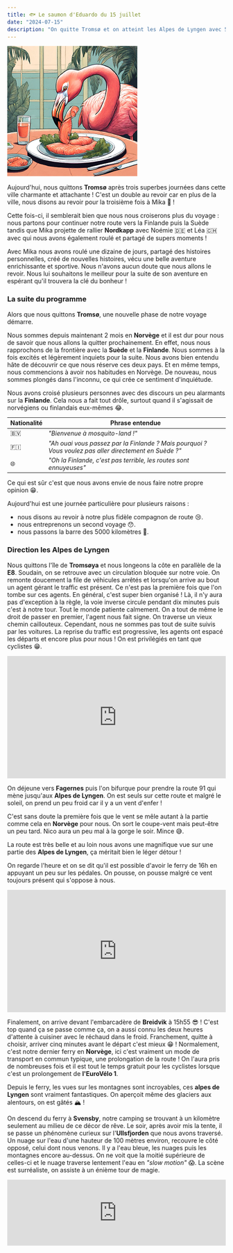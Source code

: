```yaml
---
title: 🐟 Le saumon d'Eduardo du 15 juillet
date: "2024-07-15"
description: "On quitte Tromsø et on atteint les Alpes de Lyngen avec 5000 kilomètres au compteur !"
---
```


![Saumon d'Eduardo](../saumon_eduardo.png)

Aujourd'hui, nous quittons **Tromsø** après trois superbes journées dans cette ville charmante et attachante ! C'est un double au revoir car en plus de la ville, nous disons au revoir pour la troisième fois à Mika 🤗 !

Cette fois-ci, il semblerait bien que nous nous croiserons plus du voyage : nous partons pour continuer notre route vers la Finlande puis la Suède tandis que Mika projette de rallier **Nordkapp** avec Noémie 🇩🇪 et Léa 🇨🇭 avec qui nous avons également roulé et partagé de supers moments !

Avec Mika nous avons roulé une dizaine de jours, partagé des histoires personnelles, créé de nouvelles histoires, vécu une belle aventure enrichissante et sportive. Nous n'avons aucun doute que nous allons le revoir. Nous lui souhaitons le meilleur pour la suite de son aventure en espérant qu'il trouvera la clé du bonheur !

### La suite du programme
Alors que nous quittons **Tromsø**, une nouvelle phase de notre voyage démarre. 

Nous sommes depuis maintenant 2 mois en **Norvège** et il est dur pour nous de savoir que nous allons la quitter prochainement. En effet, nous nous rapprochons de la frontière avec la **Suède** et la **Finlande**. Nous sommes à la fois excités et légèrement inquiets pour la suite. Nous avons bien entendu hâte de découvrir ce que nous réserve ces deux pays. Et en même temps, nous commencions à avoir nos habitudes en Norvège. De nouveau, nous sommes plongés dans l'inconnu, ce qui crée ce sentiment d'inquiétude.

Nous avons croisé plusieurs personnes avec des discours un peu alarmants sur la **Finlande**. Cela nous a fait tout drôle, surtout quand il s'agissait de norvégiens ou finlandais eux-mêmes 😂.

|  Nationalité  | Phrase entendue    |
|----|----|
| 🇧🇻   | *"Bienvenue à mosquito-land !"*  |
| 🇫🇮  | *"Ah ouai vous passez par la Finlande ? Mais pourquoi ? Vous voulez pas aller directement en Suède ?"*  |
| 🌐 | *"Oh la Finlande, c'est pas terrible, les routes sont ennuyeuses"*   |

Ce qui est sûr c'est que nous avons envie de nous faire notre propre opinion 😁.   

Aujourd'hui est une journée particulière pour plusieurs raisons :
- nous disons au revoir à notre plus fidèle compagnon de route 😢.
- nous entreprenons un second voyage 😯.
- nous passons la barre des 5000 kilomètres 🥳.

### Direction les Alpes de Lyngen

Nous quittons l'île de **Tromsøya** et nous longeons la côte en parallèle de la **E8**. Soudain, on se retrouve avec un circulation bloquée sur notre voie. On remonte doucement la file de véhicules arrêtés et lorsqu'on arrive au bout un agent gérant le traffic est présent. Ce n'est pas la première fois que l'on tombe sur ces agents. En général, c'est super bien organisé ! Là, il n'y aura pas d'exception à la règle, la voie inverse circule pendant dix minutes puis c'est à notre tour. Tout le monde patiente calmement. On a tout de même le droit de passer en premier, l'agent nous fait signe. On traverse un vieux chemin caillouteux. Cependant, nous ne sommes pas tout de suite suivis par les voitures. La reprise du traffic est progressive, les agents ont espacé les départs et encore plus pour nous ! On est privilégiés en tant que cyclistes 😁.

<div style="width: 100%; height: 0; position: relative; padding-bottom: 56%;"><iframe src="https://giphy.com/embed/i3MvZu1gfx5PCYAk3S" style="top: 0; left: 0; width: 100%; height: 100%; position: absolute; border: 0;" allowfullscreen scrolling="no" allow="encrypted-media;" class="giphy-embed"></iframe></div> 

On déjeune vers **Fagernes** puis l'on bifurque pour prendre la route 91 qui mène jusqu'aux **Alpes de Lyngen**. On est seuls sur cette route et malgré le soleil, on prend un peu froid car il y a un vent d'enfer !

C'est sans doute la première fois que le vent se mêle autant à la partie comme cela en **Norvège** pour nous. On sort le coupe-vent mais peut-être un peu tard. Nico aura un peu mal à la gorge le soir. Mince 😅.

La route est très belle et au loin nous avons une magnifique vue sur une partie des **Alpes de Lyngen**, ça méritait bien le léger détour ! 

On regarde l'heure et on se dit qu'il est possible d'avoir le ferry de 16h en appuyant un peu sur les pédales. On pousse, on pousse malgré ce vent toujours présent qui s'oppose à nous.

<div style="width: 100%; height: 0; position: relative; padding-bottom: 56%;"><iframe src="https://giphy.com/embed/nI3hgTqQWhOV8WYtYF" style="top: 0; left: 0; width: 100%; height: 100%; position: absolute; border: 0;" allowfullscreen scrolling="no" allow="encrypted-media;" class="giphy-embed"></iframe></div> 

Finalement, on arrive devant l'embarcadère de **Breidvik** à 15h55 😎 ! C'est top quand ça se passe comme ça, on a aussi connu les deux heures d'attente à cuisiner avec le réchaud dans le froid. Franchement, quitte à choisir, arriver cinq minutes avant le départ c'est mieux 😁 ! Normalement, c'est notre dernier ferry en **Norvège**, ici c'est vraiment un mode de transport en commun typique, une prolongation de la route ! On l'aura pris de nombreuses fois et il est tout le temps gratuit pour les cyclistes lorsque c'est un prolongement de **l'EuroVélo 1**.

Depuis le ferry, les vues sur les montagnes sont incroyables, ces **alpes de Lyngen** sont vraiment fantastiques. On aperçoit même des glaciers aux alentours, on est gâtés 🏔️ !

On descend du ferry à **Svensby**, notre camping se trouvant à un kilomètre seulement au milieu de ce décor de rêve. Le soir, après avoir mis la tente, il se passe un phénomène curieux sur l'**Ullsfjorden** que nous avons traversé. Un nuage sur l'eau d'une hauteur de 100 mètres environ, recouvre le côté opposé, celui dont nous venons. Il y a l'eau bleue, les nuages puis les montagnes encore au-dessus. On ne voit que la moitié supérieure de celles-ci et le nuage traverse lentement l'eau en *"slow motion"* 😱. La scène est surréaliste, on assiste à un énième tour de magie.

<div style="left: 0; width: 100%; height: 152px; position: relative;"><iframe src="https://open.spotify.com/embed/track/3brm8qxTrdnbvuEOCloIch?utm_source=oembed" style="top: 0; left: 0; width: 100%; height: 100%; position: absolute; border: 0;" allowfullscreen allow="clipboard-write; encrypted-media; fullscreen; picture-in-picture;"></iframe></div>